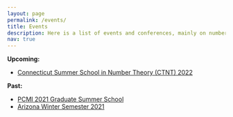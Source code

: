 ```yaml
---
layout: page
permalink: /events/
title: Events
description: Here is a list of events and conferences, mainly on number theory. 
nav: true
---
```


<!-- For now, this page is assumed to be a static description of your courses. You can convert it to a collection similar to `_projects/` so that you can have a dedicated page for each course. -->
**Upcoming:**
* [Connecticut Summer School in Number Theory (CTNT) 2022](https://ctnt-summer.math.uconn.edu/)

**Past:**
* [PCMI 2021 Graduate Summer School](https://www.ias.edu/pcmi/programs/pcmi-2021-graduate-summer-school)
* [Arizona Winter Semester 2021](https://www.math.arizona.edu/~swc/aws/2021/index.html)
